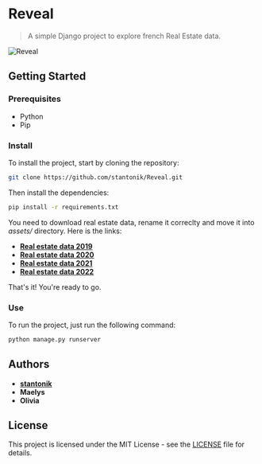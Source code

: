 # Reveal

> A simple Django project to explore french Real Estate data.

![Reveal](assets/screen/demo.gif)

## Getting Started

### Prerequisites

- Python
- Pip

### Install

To install the project, start by cloning the repository:

```bash
git clone https://github.com/stantonik/Reveal.git 
```

Then install the dependencies:

```bash
pip install -r requirements.txt
```

You need to download real estate data, rename it correclty and move it into *assets/* directory. Here is the links:
- [**Real estate data 2019**](https://www.data.gouv.fr/fr/datasets/r/3004168d-bec4-44d9-a781-ef16f41856a2)
- [**Real estate data 2020**](https://www.data.gouv.fr/fr/datasets/r/90a98de0-f562-4328-aa16-fe0dd1dca60f)
- [**Real estate data 2021**](https://www.data.gouv.fr/fr/datasets/r/817204ac-2202-4b4a-98e7-4184d154d98c)
- [**Real estate data 2022**](https://www.data.gouv.fr/fr/datasets/r/87038926-fb31-4959-b2ae-7a24321c599a)

That's it! You're ready to go.

### Use

To run the project, just run the following command:

```bash
python manage.py runserver
```

## Authors

- [**stantonik**](https://github.com/stantonik)
- **Maelys**
- **Olivia**

## License

This project is licensed under the MIT License - see the [LICENSE](LICENSE) file for details.


